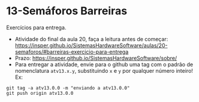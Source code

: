 # 13-Semáforos Barreiras

Exercícios para entrega.

- Atividade do final da aula 20, faça a leitura antes de começar: https://insper.github.io/SistemasHardwareSoftware/aulas/20-semaforos/#barreiras-exercicio-para-entrega
- Prazo: https://insper.github.io/SistemasHardwareSoftware/sobre/
- Para entregar a atividade, envie para o github uma tag com o padrão de nomenclatura `atv13.x.y`, substituindo `x` e `y` por qualquer número inteiro! Ex:

```
git tag -a atv13.0.0 -m "enviando a atv13.0.0"
git push origin atv13.0.0
```

